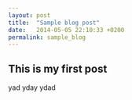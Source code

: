 ```yaml
---
layout: post
title:  "Sample blog post"
date:   2014-05-05 22:10:33 +0200
permalink: sample_blog
---
```

<!--more-->

## This is my first post 
yad yday ydad